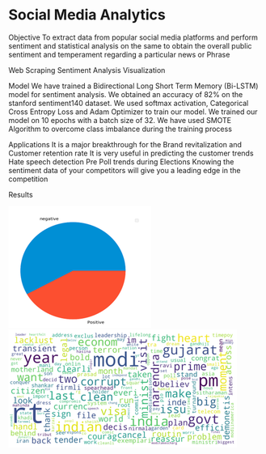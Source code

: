 # Social Media Analytics

Objective
To extract data from popular social media platforms and perform sentiment and statistical analysis on the same to obtain the overall public sentiment and temperament regarding a particular news or Phrase

Web Scraping 
Sentiment Analysis
Visualization

Model 
We have trained a Bidirectional Long Short Term Memory (Bi-LSTM) model for sentiment analysis.
We obtained an accuracy of 82% on the stanford sentiment140 dataset.
We used softmax activation, Categorical Cross Entropy Loss and Adam Optimizer to train our model.
We trained our model on 10 epochs with a batch size of 32.
We have used SMOTE Algorithm to overcome class imbalance during the training process


Applications
It is a major breakthrough for the Brand revitalization and Customer retention rate
It is very useful in predicting the customer trends
Hate speech detection
Pre Poll trends during Elections
Knowing the sentiment data of your competitors will give you a leading edge in the competition

Results

![](Images/piechart.png)     ![](Images/wordcloud.png) 



